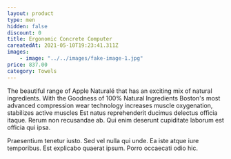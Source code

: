 ```yaml
---
layout: product
type: men
hidden: false
discount: 0
title: Ergonomic Concrete Computer
careatedAt: 2021-05-10T19:23:41.311Z
images:
    - image: "../../images/fake-image-1.jpg"
price: 837.00
category: Towels
---
```

The beautiful range of Apple Naturalé that has an exciting mix of natural ingredients. With the Goodness of 100% Natural Ingredients
Boston's most advanced compression wear technology increases muscle oxygenation, stabilizes active muscles
Est natus reprehenderit ducimus delectus officia itaque. Rerum non recusandae ab. Qui enim deserunt cupiditate laborum est officia qui ipsa.
 Praesentium tenetur iusto. Sed vel nulla qui unde. Ea iste atque iure temporibus. Est explicabo quaerat ipsum. Porro occaecati odio hic.
